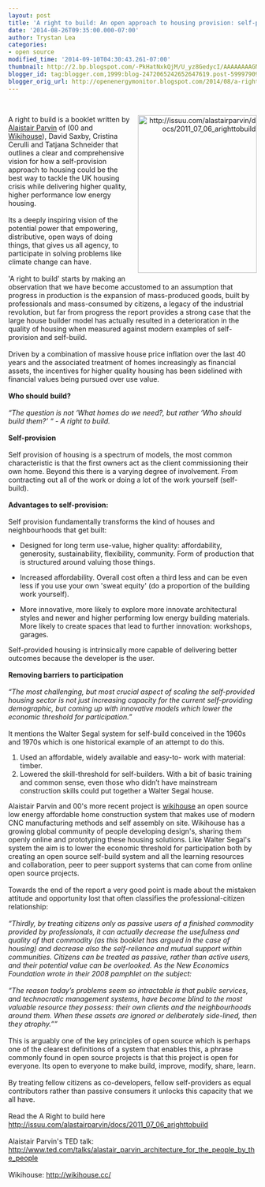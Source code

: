 ```yaml
---
layout: post
title: 'A right to build: An open approach to housing provision: self-provision'
date: '2014-08-26T09:35:00.000-07:00'
author: Trystan Lea
categories:
- open source
modified_time: '2014-09-10T04:30:43.261-07:00'
thumbnail: http://2.bp.blogspot.com/-PkHatNxkQjM/U_yz8GedycI/AAAAAAAAGNA/fzqMeqCVSfc/s72-c/arighttobuild.png
blogger_id: tag:blogger.com,1999:blog-2472065242652647619.post-5999790909185809968
blogger_orig_url: http://openenergymonitor.blogspot.com/2014/08/a-right-to-build-open-approach-to.html
---
```


<br /><div style="text-align: right;"><a href="http://issuu.com/alastairparvin/docs/2011_07_06_arighttobuild" style="clear: right; float: right; margin-bottom: 1em; margin-left: 1em;"><img alt="http://issuu.com/alastairparvin/docs/2011_07_06_arighttobuild" border="0" src="http://2.bp.blogspot.com/-PkHatNxkQjM/U_yz8GedycI/AAAAAAAAGNA/fzqMeqCVSfc/s1600/arighttobuild.png" height="320" width="241" /></a></div>A right to build is a booklet written by <a href="http://www.ted.com/talks/alastair_parvin_architecture_for_the_people_by_the_people">Alaistair Parvin</a> of (00 and <a href="http://wikihouse.cc/">Wikihouse</a>), David Saxby, Cristina Cerulli and Tatjana Schneider that outlines a clear and comprehensive vision for how a self-provision approach to housing could be the best way to tackle the UK housing crisis while delivering higher quality, higher performance low energy housing. <br /><br />Its a deeply inspiring vision of the potential power that empowering, distributive, open ways of doing things, that gives us all agency, to participate in solving problems like climate change can have.<br /><br />'A right to build' starts by making an observation that we have become accustomed to an assumption that progress in production is the expansion of mass-produced goods, built by professionals and mass-consumed by citizens, a legacy of the industrial revolution, but far from progress the report provides a strong case that the large house builder model has actually resulted in a deterioration in the quality of housing when measured against modern examples of self-provision and self-build.<br /><br />Driven by a combination of massive house price inflation over the last 40 years and the associated treatment of homes increasingly as financial assets, the incentives for higher quality housing has been sidelined with financial values being pursued over use value.<br /><br /><b>Who should build?</b><br /><br /><i>“The question is not ‘What homes do we need?, but rather ‘Who should build them?’ “ - A right to build.</i><br /><b><br />Self-provision</b><br /><br />Self provision of housing is a spectrum of models, the most common characteristic is that the first owners act as the client commissioning their own home. Beyond this there is a varying degree of involvement. From contracting out all of the work or doing a lot of the work yourself (self-build).<br /><br /><b>Advantages to self-provision:</b><br /><br />Self provision fundamentally transforms the kind of houses and neighbourhoods that get built:<br /><ul><li>Designed for long term use-value, higher quality: affordability, generosity, sustainability, flexibility, community. Form of production that is structured around valuing those things. </li></ul><ul><li>Increased affordability. Overall cost often a third less and can be even less if you use your own 'sweat equity' (do a proportion of the building work yourself). </li></ul><ul><li>More innovative, more likely to explore more innovate architectural styles and newer and higher performing low energy building materials. More likely to create spaces that lead to further innovation: workshops, garages.</li></ul>Self-provided housing is intrinsically more capable of delivering better outcomes because the developer is the user.<br /><br /><b>Removing barriers to participation</b><br /><br /><i>“The most challenging, but most crucial aspect of scaling the self-provided housing sector is not just increasing capacity for the current self-providing demographic, but coming up with innovative models which lower the economic threshold for participation.”</i><br /><br />It mentions the Walter Segal system for self-build conceived in the 1960s and 1970s which is one historical example of an attempt to do this.<br /><ol><li>Used an affordable, widely available and easy-to- work with material: timber.</li><li>Lowered the skill-threshold for self-builders. With a bit of basic training and common sense, even those who didn’t have mainstream construction skills could put together a Walter Segal house.</li></ol>Alaistair Parvin and 00's more recent project is <a href="http://wikihouse.cc/">wikihouse</a> an open source low energy affordable home construction system that makes use of modern CNC manufacturing methods and self assembly on site. Wikihouse has a growing global community of people developing design's, sharing them openly online and prototyping these housing solutions. Like Walter Segal's system the aim is to lower the economic threshold for participation both by creating an open source self-build system and all the learning resources and collaboration, peer to peer support systems that can come from online open source projects. <br /><br />Towards the end of the report a very good point is made about the mistaken attitude and opportunity lost that often classifies the professional-citizen relationship:<br /><i><br />“Thirdly, by treating citizens only as passive users of a finished commodity provided by professionals, it can actually decrease the usefulness and quality of that commodity (as this booklet has argued in the case of housing) and decrease also the self-reliance and mutual support within communities. Citizens can be treated as passive, rather than active users, and their potential value can be overlooked. As the New Economics Foundation wrote in their 2008 pamphlet on the subject:</i><br /><br /><i>“The reason today’s problems seem so intractable is that public services, and technocratic management systems, have become blind to the most valuable resource they possess: their own clients and the neighbourhoods around them. When these assets are ignored or deliberately side-lined, then they atrophy.””</i><br /><br />This is arguably one of the key principles of open source which is perhaps one of the clearest definitions of a system that enables this, a phrase commonly found in open source projects is that this project is open for everyone. Its open to everyone to make build, improve, modify, share, learn. <br /><br />By treating fellow citizens as co-developers, fellow self-providers as equal contributors rather than passive consumers it unlocks this capacity that we all have.<br /><br />Read the A Right to build here <a href="http://issuu.com/alastairparvin/docs/2011_07_06_arighttobuild">http://issuu.com/alastairparvin/docs/2011_07_06_arighttobuild</a><br /><br />Alaistair Parvin's TED talk: <a href="http://www.ted.com/talks/alastair_parvin_architecture_for_the_people_by_the_people">http://www.ted.com/talks/alastair_parvin_architecture_for_the_people_by_the_people</a><br /><br />Wikihouse: <a href="http://wikihouse.cc/">http://wikihouse.cc/</a>